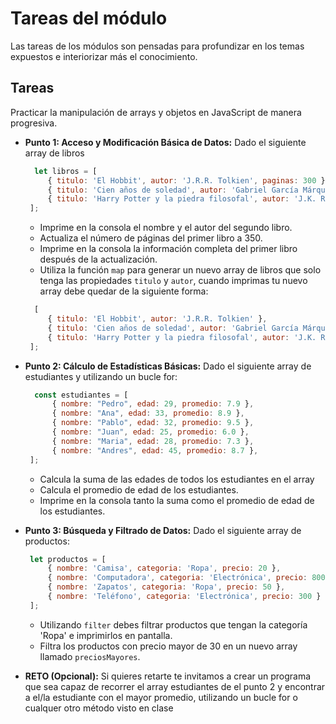 # Tareas del módulo

Las tareas de los módulos son pensadas para profundizar en los temas expuestos e interiorizar más el conocimiento. 

## Tareas
Practicar la manipulación de arrays y objetos en JavaScript de manera progresiva.

 - **Punto 1: Acceso y Modificación Básica de Datos:** Dado el siguiente array de libros
   ```javascript
     let libros = [
        { titulo: 'El Hobbit', autor: 'J.R.R. Tolkien', paginas: 300 },
        { titulo: 'Cien años de soledad', autor: 'Gabriel García Márquez', paginas: 400 },
        { titulo: 'Harry Potter y la piedra filosofal', autor: 'J.K. Rowling', paginas: 350 }
    ];
   ```
    - Imprime en la consola el nombre y el autor del segundo libro.
    - Actualiza el número de páginas del primer libro a 350.
    - Imprime en la consola la información completa del primer libro después de la actualización.
    - Utiliza la función `map` para generar un nuevo array de libros que solo tenga las propiedades `titulo` y `autor`, cuando imprimas tu nuevo array debe quedar de la siguiente forma:
  
   ```javascript
     [
        { titulo: 'El Hobbit', autor: 'J.R.R. Tolkien' },
        { titulo: 'Cien años de soledad', autor: 'Gabriel García Márquez' },
        { titulo: 'Harry Potter y la piedra filosofal', autor: 'J.K. Rowling' }
    ];
   ```

- **Punto 2: Cálculo de Estadísticas Básicas:** Dado el siguiente array de estudiantes y utilizando un bucle for:
    ```javascript
      const estudiantes = [
          { nombre: "Pedro", edad: 29, promedio: 7.9 },
          { nombre: "Ana", edad: 33, promedio: 8.9 },
          { nombre: "Pablo", edad: 32, promedio: 9.5 },
          { nombre: "Juan", edad: 25, promedio: 6.0 },
          { nombre: "Maria", edad: 28, promedio: 7.3 },
          { nombre: "Andres", edad: 45, promedio: 8.7 },
     ];
    ```
    - Calcula la suma de las edades de todos los estudiantes en el array
    - Calcula el promedio de edad de los estudiantes.
    - Imprime en la consola tanto la suma como el promedio de edad de los estudiantes.


- **Punto 3: Búsqueda y Filtrado de Datos:** Dado el siguiente array de productos:
    ```javascript
     let productos = [
         { nombre: 'Camisa', categoria: 'Ropa', precio: 20 },
         { nombre: 'Computadora', categoria: 'Electrónica', precio: 800 },
         { nombre: 'Zapatos', categoria: 'Ropa', precio: 50 },
         { nombre: 'Teléfono', categoria: 'Electrónica', precio: 300 }
     ];

    ```
    
    - Utilizando `filter` debes filtrar productos que tengan la categoría 'Ropa' e imprimirlos en pantalla.
    - Filtra los productos con precio mayor de 30 en un nuevo array llamado `preciosMayores`.

- **RETO (Opcional):** Si quieres retarte te invitamos a crear un programa que sea capaz de recorrer el array estudiantes de el punto 2 y encontrar a el/la estudiante con el mayor promedio, utilizando un bucle for o cualquer otro método visto en clase

